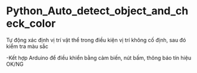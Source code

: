 # Python_Auto_detect_object_and_check_color
Tự động xác định vị trí vật thể trong điều kiện vị trí không cố định, sau đó kiểm tra màu sắc

-Kết hợp Arduino để điều khiển bằng cảm biến, nút bấm, thông báo tín hiệu OK/NG
